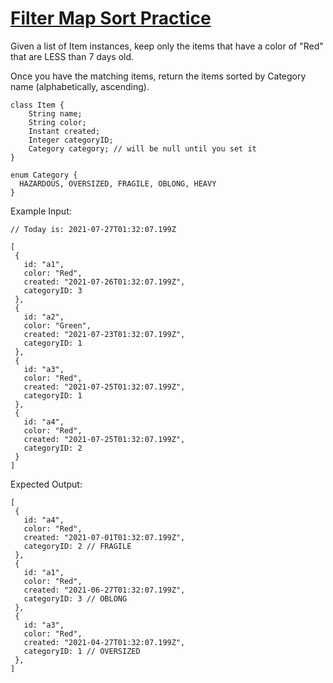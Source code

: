 # [Filter Map Sort Practice](https://www.codewars.com/kata/filter-map-sort-practice "https://www.codewars.com/kata/60ff692fd80e47002818137e")

Given a list of Item instances, keep only the items that have a color of "Red" that are LESS than 7 days old. 

Once you have the matching items, return the items sorted by Category name (alphabetically, ascending).

```
class Item {
    String name;
    String color;
    Instant created;
    Integer categoryID;
    Category category; // will be null until you set it
}

enum Category {
  HAZARDOUS, OVERSIZED, FRAGILE, OBLONG, HEAVY
}
```

Example Input:

```
// Today is: 2021-07-27T01:32:07.199Z

[
 {
   id: "a1",
   color: "Red",
   created: "2021-07-26T01:32:07.199Z",
   categoryID: 3
 },
 {
   id: "a2",
   color: "Green",
   created: "2021-07-23T01:32:07.199Z",
   categoryID: 1
 },
 {
   id: "a3",
   color: "Red",
   created: "2021-07-25T01:32:07.199Z",
   categoryID: 1
 },
 {
   id: "a4",
   color: "Red",
   created: "2021-07-25T01:32:07.199Z",
   categoryID: 2
 }
]
```

Expected Output:

```
[
 {
   id: "a4",
   color: "Red",
   created: "2021-07-01T01:32:07.199Z",
   categoryID: 2 // FRAGILE
 },
 {
   id: "a1",
   color: "Red",
   created: "2021-06-27T01:32:07.199Z",
   categoryID: 3 // OBLONG
 },
 {
   id: "a3",
   color: "Red",
   created: "2021-04-27T01:32:07.199Z",
   categoryID: 1 // OVERSIZED
 },
]
```